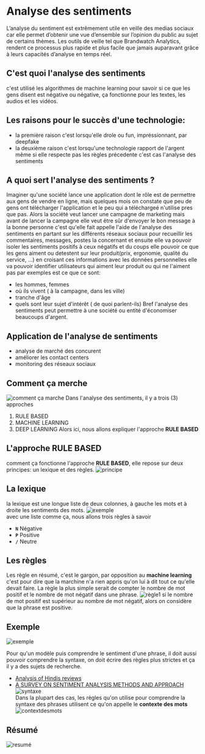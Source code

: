 # Analyse des sentiments
L’analyse du sentiment est extrêmement utile en veille des medias sociaux car elle permet d’obtenir une vue d’ensemble sur l’opinion du public au sujet de certains thèmes. Les outils de veille tel que Brandwatch Analytics, rendent ce processus plus rapide et plus facile que jamais auparavant grâce à leurs capacités d’analyse en temps réel.

## C'est quoi l'analyse des sentiments
c'est utilisé les algorithmes de machine learning pour savoir si ce que les gens disent est négative ou négative,
ça fonctionne pour les textes, les audios et les vidéos.
## Les raisons pour le succès d'une technologie:
* la première raison c'est lorsqu'elle drole ou fun, impréssionnant, par deepfake
* la deuxième raison c'est lorsqu'une technologie rapport de l'argent même si elle respecte pas les règles précedente
   c'est cas l'analyse des sentiments

## A quoi sert l'analyse des sentiments ?
Imaginer qu'une société lance une application dont le rôle est de permettre aux gens de vendre en ligne, mais quelques mois
on constate que peu de gens ont télécharger l'application et le peu qui a téléchargeé n'utilise pres que pas. 
Alors la société veut lancer une campagne de marketing mais avant de lancer la campagne elle veut être sûr d'envoyer le
bon message à la bonne personne c'est qu'elle fait appelle l'aide de l'analyse des sentiments en partant sur  les différents 
réseaux sociaux pour recueillir les commentaires, messages, postes la concernant et ensuite elle va pouvoir isoler les sentiments
positifs à ceux négatifs et du coups elle pouvoir ce que les gens aiment ou detestent sur leur produit(prix, ergonomie, qualité du service, ...)
en croisant ces informations avec les données personnelles elle va pouvoir identifier utilisateurs qui aiment leur produit ou qui ne l'aiment pas
par exemples est ce que ce sont: 
* les hommes, femmes
* où ils vivent ( à la campagne, dans les ville)
* tranche d'âge
* quels sont leur sujet d'intérêt ( de quoi parlent-ils)
Bref l'analyse des sentiments peut permettre à une société ou entité d'économiser beaucoups d'argent.

## Application de l'analyse de sentiments
* analyse de marché des concurent
* améliorer les contact centers
* monitoring des réseaux sociaux

## Comment ça merche 
![comment ça marche](images/commentcamarche.png)
Dans l'analyse des sentiments, il y a trois (3) approches
1. RULE BASED
2. MACHINE LEARNING
3. DEEP LEARNING
Alors ici, nous allons expliquer l'approche **RULE BASED** 
## L'approche RULE BASED
comment ça fonctionne l'approche **RULE BASED**, elle repose sur deux principes: un lexique et des règles.
![principe](images/principes.png)

## La lexique
la lexique est une longue liste de deux colonnes, à gauche les mots et à droite les sentiments des mots.
![exemple](images/exemple.png)<br/>
avec une liste comme ça, nous allons trois règles à savoir
* <code>**N**</code> Négative
* <code>**P**</code> Positive
* <code>**/**</code> Neutre

## Les règles
Les règle en résumé, c'est le gargon, par opposition au **machine learning** c'est pour dire que la marchine n'a rien appris qu'on lui à dit tout ce
qu'elle devait faire.
La règle la plus simple serait de compter le nombre de mot positif et le nombre de mot négatif dans une phrase.
![règle1](images/regle1.png)
si le nombre de mot positif est supérieur au nombre de mot négatif, alors on considère que la phrase est positive.

## Exemple
![exemple](images/exemple2.png)

Pour qu'un modèle puis comprendre le sentiment d'une phrase, il doit aussi pouvoir comprendre la syntaxe, on doit écrire des règles
plus strictes et ça il y a des sujets de recherche.
* [Analysis of Hindis reviews](https://aclanthology.org/W13-4306.pdf)
* [A SURVEY ON SENTIMENT ANALYSIS METHODS AND APPROACH](https://ieeexplore.ieee.org/stamp/stamp.jsp?tp=&arnumber=7951748)<br />
![syntaxe](images/syntaxe.png)<br/>
Dans la plupart des cas, les règles qu'on utilise pour comprendre la syntaxe des phrases utilisent ce qu'on appelle le 
**contexte des mots**  
![contextdesmots](images/contextedemot.png)

## Résumé

![resumé](images/resume.png)